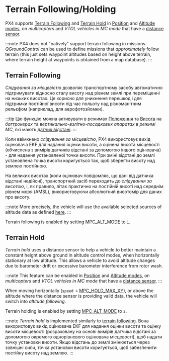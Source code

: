 # Terrain Following/Holding

PX4 supports [Terrain Following](#terrain_following) and [Terrain Hold](#terrain_hold) in [Position](../flight_modes_mc/position.md) and [Altitude modes](../flight_modes_mc/altitude.md), on *multicopters* and *VTOL vehicles in MC mode* that have a [distance sensor](../sensor/rangefinders.md).

:::note PX4 does not "natively" support terrain following in missions. *QGroundControl* can be used to define missions that *approximately* follow terrain (this just sets waypoint altitudes based on height above terrain, where terrain height at waypoints is obtained from a map database).
:::

<a id="terrain_following"></a>

## Terrain Following

*Слідування за місцевістю* дозволяє транспортному засобу автоматично підтримувати відносно сталу висоту над рівнем землі при переміщенні на низьких висотах. Це корисно для уникнення перешкод і для підтримки постійної висоти під час польоту над різноманітним рельєфом (наприклад, для аерофотозйомки).

:::tip
Цю функцію можна активувати в режимах [Положення](../flight_modes_mc/position.md) та [Висота](../flight_modes_mc/altitude.md) на *багтрокерах* та *вертикально-взлітно-посадкових апаратах в режимі MC*, які мають [датчик відстані](../sensor/rangefinders.md).
:::

Коли ввімкнено *слідування за місцевістю*, PX4 використовує вихід оцінювача EKF для надання оцінки висоти, а оцінена висота місцевості (обчислена з вимірів датчиків відстані за допомогою іншого оцінювача) - для надання установленої точки висоти. При зміні відстані до землі установлена точка висоти коригується так, щоб зберегти висоту над землею постійною.

На великих висотах (коли оцінювач повідомляє, що дані від датчика відстані недійсні), транспортний засіб переходить до *слідування за висотою*, і, як правило, літає практично на постійній висоті над середнім рівнем моря (AMSL), використовуючи абсолютний висотомір для даних про висоту.

:::note
More precisely, the vehicle will use the available selected sources of altitude data as defined [here](../advanced_config/tuning_the_ecl_ekf.md#height).
:::

Terrain following is enabled by setting [MPC_ALT_MODE](../advanced_config/parameter_reference.md#MPC_ALT_MODE) to `1`.


<a id="terrain_hold"></a>

## Terrain Hold

*Terrain hold* uses a distance sensor to help a vehicle to better maintain a constant height above ground in altitude control modes, when horizontally stationary at low altitude. This allows a vehicle to avoid altitude changes due to barometer drift or excessive barometer interference from rotor wash.

:::note
This feature can be enabled in [Position](../flight_modes_mc/position.md) and [Altitude modes](../flight_modes_mc/altitude.md), on *multicopters* and *VTOL vehicles in MC mode* that have a [distance sensor](../sensor/rangefinders.md).
:::

When moving horizontally (`speed >` [MPC_HOLD_MAX_XY](../advanced_config/parameter_reference.md#MPC_HOLD_MAX_XY)), or above the altitude where the distance sensor is providing valid data, the vehicle will switch into *altitude following*.

Terrain holding is enabled by setting [MPC_ALT_MODE](../advanced_config/parameter_reference.md#MPC_ALT_MODE) to `2`.

:::note
*Terrain hold* is implemented similarly to [terrain following](#terrain_following). Вона використовує вихід оцінювача EKF для надання оцінки висоти та оцінку висоти місцевості (розраховану на основі вимірів датчика відстані за допомогою окремого однорівневого оцінювача місцевості), щоб надати точку установки висоти. Якщо відстань до землі змінюється через зовнішні сили, точка установки висоти коригується, щоб забезпечити постійну висоту над землею.
:::
